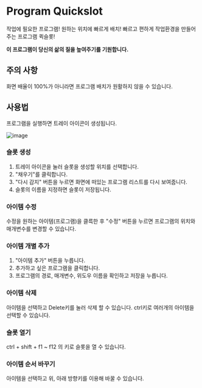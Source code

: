 # Program Quickslot
작업에 필요한 프로그램!
원하는 위치에 빠르게 배치!
빠르고 편하게 작업환경을 만들어주는 프로그램 퀵슬롯!

**이 프로그램이 당신의 삶의 질을 높여주기를 기원합니다.**
 
## 주의 사항
화면 배율이 100%가 아니라면 프로그램 배치가 원활하지 않을 수 있습니다.

## 사용법
프로그램을 실행하면 트레이 아이콘이 생성됩니다.

![image](https://github.com/Leafurya/Program_Quickslot/assets/46297197/003563f5-edce-46ef-86a5-40f067db6794)

### 슬롯 생성
1. 트레이 아이콘을 눌러 슬롯을 생성할 위치를 선택합니다.
2. "채우기"를 클릭합니다.
3. "다시 감지" 버튼을 누르면 화면에 떠있는 프로그램 리스트를 다시 보여줍니다.
4. 슬롯의 이름을 지정하면 슬롯이 저장됩니다.

### 아이템 수정
수정을 원하는 아이템(프로그램)을 클륵한 후 "수정" 버튼을 누르면 프로그램의 위치와 매개변수를 변경할 수 있습니다.

### 아이템 개별 추가
1. "아이템 추가" 버튼을 누릅니다.
2. 추가하고 싶은 프로그램을 클릭합니다.
3. 프로그램의 경로, 매개변수, 위도우 이름을 확인하고 저장을 누릅니다.

### 아이템 삭제
아이템을 선택하고 Delete키를 눌러 삭제 할 수 있습니다.
ctrl키로 여러개의 아이템을 선택할 수 있습니다.

### 슬롯 열기
ctrl + shift + f1 ~ f12 의 키로 슬롯을 열 수 있습니다.

### 아이템 순서 바꾸기
아이템을 선택하고 위, 아래 방향키를 이용해 바꿀 수 있습니다.
